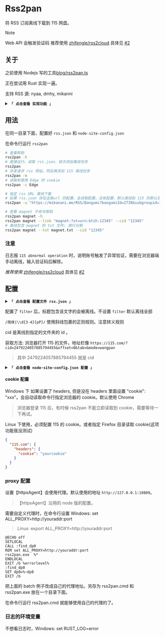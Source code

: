 # Rss2pan

将 RSS 订阅离线下载到 115 网盘。

> [!note]  
> Web API 会触发验证码
> 推荐使用 [zhifengle/rss2cloud](https://github.com/zhifengle/rss2cloud)
具体见 [#2](https://github.com/zhifengle/rss2pan/issues/2)

## 关于

之前使用 Nodejs 写的工具[blog/rss2pan.ts](https://github.com/zhifengle/blog/blob/master/demos/test-node/src/bin/rss2pan.ts)

正在尝试用 Rust 实现一遍。

支持 RSS 源: nyaa, dmhy, mikanni

<details>
<summary><code><strong>「 点击查看 实现功能 」</strong></code></summary>

- [x] 115 离线功能
- [x] sqlite 存储数据
- [x] 实现 cli
- [x] proxy 配置
  - ~~目前写死在 build_proxy_client 里面~~
  - 读取 ALL_PROXY 或者 HTTPS_PROXY 环境变量
- [x] 正则过滤 filter
- [ ] Windows 定时任务
  - ~~懒得写了，我是手动配置的~~
- [x] 不同网站的并发任务
- [x] 指定 magnet 链接或者文件，离线到 115

</details>

## 用法

在同一目录下面，配置好 `rss.json` 和 `node-site-config.json`

在命令行运行 `rss2pan`

```bash
# 查看帮助
rss2pan -h
# 直接运行。读取 rss.json，依次添加离线任务
rss2pan
# 并发请求 rss 网站。然后再添加 115 离线任务
rss2pan -m
# 读取和使用 Edge 的 cookie
rss2pan -c Edge

# 指定 rss URL 离线下载
# 如果 rss.json 存在这条url 的配置，会读取配置。没有配置，默认离线到 115 的默认目录
rss2pan -u "https://mikanani.me/RSS/Bangumi?bangumiId=2739&subgroupid=12"

# 查看 magnet 子命令帮助
rss2pan magnet -h
rss2pan magnet --link "magnet:?xt=urn:btih:12345" --cid "12345"
# 离线包含 magnet 的 txt 文件; 按行分割
rss2pan magnet --txt magnet.txt --cid "12345"
```

### 注意

日志报 `115 abnormal operation` 时，说明账号触发了异常验证，需要在浏览器端手动离线，输入验证码后解除。

_推荐使用_ [zhifengle/rss2cloud](https://github.com/zhifengle/rss2cloud)
具体见 [#2](https://github.com/zhifengle/rss2pan/issues/2)

## 配置

<details>
<summary><code><strong>「 点击查看 配置文件 rss.json 」</strong></code></summary>

```json
{
  "mikanani.me": [
    {
      "name": "test",
      "filter": "/简体|1080p/",
      "url": "https://mikanani.me/RSS/Bangumi?bangumiId=2739&subgroupid=12"
    }
  ],
  "nyaa.si": [
    {
      "name": "VCB-Studio",
      "cid": "2479224057885794455",
      "url": "https://nyaa.si/?page=rss&u=VCB-Studio"
    }
  ],
  "sukebei.nyaa.si": [
    {
      "name": "hikiko123",
      "cid": "2479224057885794455",
      "url": "https://sukebei.nyaa.si/?page=rss&u=hikiko123"
    }
  ],
  "share.dmhy.org": [
    {
      "name": "水星的魔女",
      "filter": "简日双语",
      "cid": "2479224057885794455",
      "url": "https://share.dmhy.org/topics/rss/rss.xml?keyword=%E6%B0%B4%E6%98%9F%E7%9A%84%E9%AD%94%E5%A5%B3&sort_id=2&team_id=0&order=date-desc"
    }
  ]
}
```

</details>

配置了 `filter` 后，标题包含该文字的会被离线。不设置 `filter` 默认离线全部

`/简体|\\d{3-4}[pP]/` 使用斜线包裹的正则规则。注意转义规则

cid 是离线到指定的文件夹的 id 。

获取方法: 浏览器打开 115 的文件，地址栏像 `https://115.com/?cid=2479224057885794455&offset=0&tab=&mode=wangpan`

> 其中 2479224057885794455 就是 cid

<details>
<summary><code><strong>「 点击查看 node-site-config.json 配置 」</strong></code></summary>

配置示例。 设置 【httpsAgent】 表示使用代理连接对应网站。不想使用代理删除对应的配置。

```json
{
  "share.dmhy.org": {
    "httpsAgent": "httpsAgent"
  },
  "nyaa.si": {
    "httpsAgent": "httpsAgent"
  },
  "sukebei.nyaa.si": {
    "httpsAgent": "httpsAgent"
  },
  "mikanime.tv": {
    "headers": {
      "Referer": "https://mikanime.tv/"
    }
  },
  "mikanani.me": {
    "httpsAgent": "httpsAgent",
    "headers": {
      "Referer": "https://mikanani.me/"
    }
  }
}
```

</details>

#### cookie 配置

Windows 下 如果设置了 headers, 但是没在 headers 里面设置 "cookie": "xxx"。会自动读取命令行指定浏览器的 cookie。默认使用 Chrome

> 浏览器登录 115 后，有时候 rss2pan 不能立即读取到 cookie，需要等待一下再试。

Linux 下使用，必须配置 115 的 cookie。或者指定 Firefox 目录读取 cookie(这项功能我没测试)

```json
{
  "115.com": {
    "headers": {
      "cookie": "yourcookie"
    }
  }
}
```

### proxy 配置

设置【httpsAgent】会使用代理。默认使用的地址 `http://127.0.0.1:10809`。

> 【httpsAgent】沿用的 node 版的配置。

需要自定义代理时，在命令行设置 Windows: set ALL_PROXY=http://youraddr:port

> Linux: export ALL_PROXY=http://youraddr:port

```batch
@ECHO off
SETLOCAL
CALL :find_dp0
REM set ALL_PROXY=http://youraddr:port
rss2pan.exe  %*
ENDLOCAL
EXIT /b %errorlevel%
:find_dp0
SET dp0=%~dp0
EXIT /b
```

把上面的 batch 例子改成自己的代理地址。另存为 rss2pan.cmd 和 rss2pan.exe 放在一个目录下面。

在命令行运行 rss2pan.cmd 就能够使用自己的代理的了。

### 日志的环境变量

不想看日志时，Windows: set RUST_LOG=error
